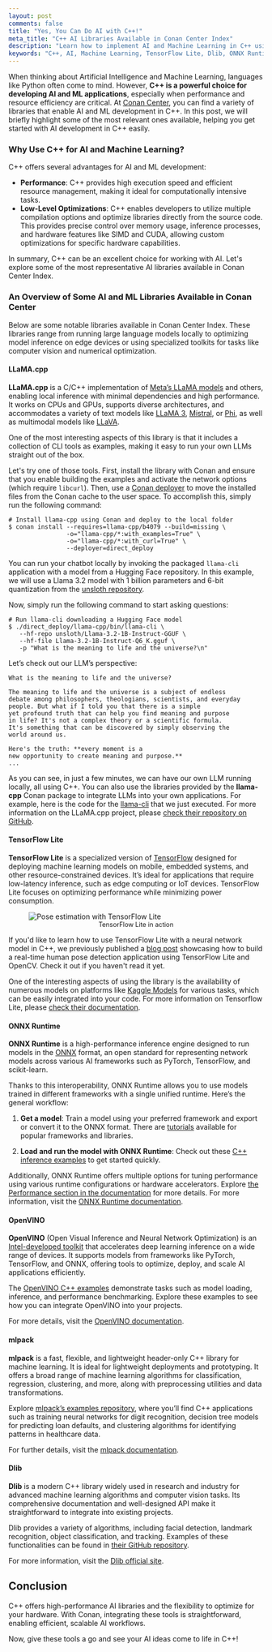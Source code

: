 ```yaml
---
layout: post
comments: false
title: "Yes, You Can Do AI with C++!"
meta_title: "C++ AI Libraries Available in Conan Center Index"
description: "Learn how to implement AI and Machine Learning in C++ using libraries like TensorFlow Lite, Dlib, and ONNX Runtime, all available in Conan Center Index. Discover why C++ is a powerful choice for AI development."
keywords: "C++, AI, Machine Learning, TensorFlow Lite, Dlib, ONNX Runtime, Conan Center Index"
---
```


When thinking about Artificial Intelligence and Machine Learning, languages like Python
often come to mind. However, **C++ is a powerful choice for developing AI and ML
applications**, especially when performance and resource efficiency are critical. At
[Conan Center](https://conan.io/center), you can find a variety of libraries that enable
AI and ML development in C++. In this post, we will briefly highlight some of the most
relevant ones available, helping you get started with AI development in C++ easily.

### Why Use C++ for AI and Machine Learning?

C++ offers several advantages for AI and ML development:

- **Performance**: C++ provides high execution speed and efficient resource management,
  making it ideal for computationally intensive tasks.
- **Low-Level Optimizations**: C++ enables developers to utilize multiple compilation
  options and optimize libraries directly from the source code. This provides precise
  control over memory usage, inference processes, and hardware features like SIMD and
  CUDA, allowing custom optimizations for specific hardware capabilities.

In summary, C++ can be an excellent choice for working with AI. Let's explore some of the
most representative AI libraries available in Conan Center Index.

### An Overview of Some AI and ML Libraries Available in Conan Center

Below are some notable libraries available in Conan Center Index. These libraries range
from running large language models locally to optimizing model inference on edge devices
or using specialized toolkits for tasks like computer vision and numerical optimization.

#### LLaMA.cpp

**LLaMA.cpp** is a C/C++ implementation of [Meta’s LLaMA models](https://www.llama.com/)
and others, enabling local inference with minimal dependencies and high performance. It
works on CPUs and GPUs, supports diverse architectures, and accommodates a variety of text
models like [LLaMA 3](https://huggingface.co/models?search=llama),
[Mistral](https://mistral.ai/), or [Phi](https://azure.microsoft.com/en-us/products/phi),
as well as multimodal models like [LLaVA](https://github.com/haotian-liu/LLaVA).

One of the most interesting aspects of this library is that it includes a collection of
CLI tools as examples, making it easy to run your own LLMs straight out of the box. 

Let's try one of those tools. First, install the library with Conan and ensure that you
enable building the examples and activate the network options (which require `libcurl`).
Then, use a [Conan deployer](https://docs.conan.io/2/reference/extensions/deployers.html)
to move the installed files from the Conan cache to the user space. To accomplish this,
simply run the following command:

```shell
# Install llama-cpp using Conan and deploy to the local folder
$ conan install --requires=llama-cpp/b4079 --build=missing \
                -o="llama-cpp/*:with_examples=True" \
                -o="llama-cpp/*:with_curl=True" \
                --deployer=direct_deploy
```

You can run your chatbot locally by invoking the packaged `llama-cli` application with a
model from a Hugging Face repository. In this example, we will use a Llama 3.2 model with
1 billion parameters and 6-bit quantization from the [unsloth
repository](https://huggingface.co/unsloth). 

Now, simply run the following command to start asking questions:

```shell
# Run llama-cli downloading a Hugging Face model
$ ./direct_deploy/llama-cpp/bin/llama-cli \
   --hf-repo unsloth/Llama-3.2-1B-Instruct-GGUF \
   --hf-file Llama-3.2-1B-Instruct-Q6_K.gguf \
   -p "What is the meaning to life and the universe?\n"
```

Let’s check out our LLM’s perspective:

```text
What is the meaning to life and the universe?

The meaning to life and the universe is a subject of endless 
debate among philosophers, theologians, scientists, and everyday 
people. But what if I told you that there is a simple 
yet profound truth that can help you find meaning and purpose 
in life? It's not a complex theory or a scientific formula. 
It's something that can be discovered by simply observing the 
world around us.

Here's the truth: **every moment is a 
new opportunity to create meaning and purpose.**
...
```

As you can see, in just a few minutes, we can have our own LLM running locally, all using
C++. You can also use the libraries provided by the **llama-cpp** Conan package to
integrate LLMs into your own applications. For example, here is the code for the
[llama-cli](https://github.com/ggerganov/llama.cpp/blob/b4079/examples/main/main.cpp) that
we just executed. For more information on the LLaMA.cpp project, please [check their
repository on GitHub](https://github.com/ggerganov/llama.cpp).

#### TensorFlow Lite

**TensorFlow Lite** is a specialized version of [TensorFlow](https://www.tensorflow.org/)
designed for deploying machine learning models on mobile, embedded systems, and other
resource-constrained devices. It’s ideal for applications that require low-latency
inference, such as edge computing or IoT devices. TensorFlow Lite focuses on optimizing
performance while minimizing power consumption.

<figure class="centered">
    <img src="{{ site.baseurl }}/assets/post_images/2023-05-11/pose-detection-tensorflow.gif" 
         style="display: block; margin-left: auto; margin-right: auto;" 
         alt="Pose estimation with TensorFlow Lite"/>
    <figcaption style="text-align: center; font-size: 0.9em;">
        TensorFlow Lite in action
    </figcaption>
</figure>

If you'd like to learn how to use TensorFlow Lite with a neural network model in C++, we
previously published a [blog
post](https://blog.conan.io/2023/05/11/tensorflow-lite-cpp-mobile-ml-guide.html)
showcasing how to build a real-time human pose detection application using TensorFlow Lite
and OpenCV. Check it out if you haven't read it yet.

One of the interesting aspects of using the library is the availability of numerous models
on platforms like [Kaggle Models](https://www.kaggle.com/models) for various tasks, which
can be easily integrated into your code. For more information on Tensorflow Lite, please
[check their documentation](https://www.tensorflow.org/lite/guide).

#### ONNX Runtime

**ONNX Runtime** is a high-performance inference engine designed to run models in the
[ONNX](https://onnx.ai/) format, an open standard for representing network models across
various AI frameworks such as PyTorch, TensorFlow, and scikit-learn.

Thanks to this interoperability, ONNX Runtime allows you to use models trained in
different frameworks with a single unified runtime. Here’s the general workflow:

1. **Get a model**: Train a model using your preferred framework and export or convert it
   to the ONNX format. There are [tutorials](https://onnxruntime.ai/docs/tutorials/)
   available for popular frameworks and libraries.

2. **Load and run the model with ONNX Runtime**: Check out these [C++ inference
   examples](https://github.com/microsoft/onnxruntime-inference-examples/tree/main/c_cxx)
   to get started quickly.

Additionally, ONNX Runtime offers multiple options for tuning performance using various
runtime configurations or hardware accelerators. Explore [the Performance section in the
documentation](https://onnxruntime.ai/docs/performance/) for more details. For more
information, visit the [ONNX Runtime documentation](https://onnxruntime.ai/docs/).

#### OpenVINO

**OpenVINO** (Open Visual Inference and Neural Network Optimization) is an
[Intel-developed toolkit](https://docs.openvino.ai/) that accelerates deep learning
inference on a wide range of devices. It supports models from frameworks like PyTorch,
TensorFlow, and ONNX, offering tools to optimize, deploy, and scale AI applications
efficiently.

The [OpenVINO C++
examples](https://docs.openvino.ai/2024/learn-openvino/openvino-samples.html) demonstrate
tasks such as model loading, inference, and performance benchmarking. Explore these
examples to see how you can integrate OpenVINO into your projects.

For more details, visit the [OpenVINO documentation](https://docs.openvino.ai/2024/).

#### mlpack

**mlpack** is a fast, flexible, and lightweight header-only C++ library for machine
learning. It is ideal for lightweight deployments and prototyping. It offers a broad range
of machine learning algorithms for classification, regression, clustering, and more, along
with preprocessing utilities and data transformations.

Explore [mlpack’s examples
repository](https://github.com/mlpack/examples/tree/master/cpp), where you’ll find C++
applications such as training neural networks for digit recognition, decision tree models
for predicting loan defaults, and clustering algorithms for identifying patterns in
healthcare data.

For further details, visit the [mlpack documentation](https://www.mlpack.org/).

#### Dlib

**Dlib** is a modern C++ library widely used in research and industry for advanced machine
learning algorithms and computer vision tasks. Its comprehensive documentation and
well-designed API make it straightforward to integrate into existing projects.

Dlib provides a variety of algorithms, including facial detection, landmark recognition,
object classification, and tracking. Examples of these functionalities can be found in
[their GitHub repository](https://github.com/davisking/dlib/tree/master/examples). 

For more information, visit the [Dlib official site](http://dlib.net/).

## Conclusion

C++ offers high-performance AI libraries and the flexibility to optimize for your
hardware. With Conan, integrating these tools is straightforward, enabling efficient,
scalable AI workflows.

Now, give these tools a go and see your AI ideas come to life in C++!
